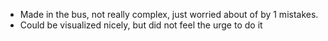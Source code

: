 * Made in the bus, not really complex, just worried about of by 1 mistakes. 
* Could be visualized nicely, but did not feel the urge to do it